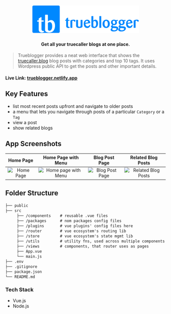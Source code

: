<h1 align="center">
  <br>
  <a href="/"><img src="public/img/trueblogger%20github%20logo.png" alt="ArminC AutoExec"></a>
</h1>

<h4 align="center">Get all your truecaller blogs at one place.</h4>

> Trueblogger provides a neat web interface that shows the [truecaller.blog](https://truecaller.blog/) blog posts with categories and top 10 tags. It uses Wordpress public API to get the posts and other important details.

#### Live Link: [trueblogger.netlify.app](https://trueblogger.netlify.app)

## Key Features
- list most recent posts upfront and navigate to older posts
- a menu that lets you navigate through posts of a particular `Category` or a `Tag`
- view a post
- show related blogs

## App Screenshots

Home Page      |  Home Page with Menu | Blog Post Page       |  Related Blog Posts
:-------------------------:|:-------------------------:|:-------------------------:|:-------------------------:
<img src="https://github.com/Sagarmak/trueblogger/blob/master/src/assets/home.png" title="Home Page " width="100%"> |<img src="https://github.com/Sagarmak/trueblogger/blob/master/src/assets/menu.png" title="Home page with Menu" width="100%">|<img src="https://github.com/Sagarmak/trueblogger/blob/master/src/assets/blog.png" title="Blog Post Page" width="100%"> |<img src="https://github.com/Sagarmak/trueblogger/blob/master/src/assets/related.png" title="Related Blog Posts" width="100%">

## Folder Structure

    ├── public
    ├── src
	     ├── /components    # reusable .vue files
	     ├── /packages      # nom packages config files
	     ├── /plugins       # vue plugins' config files here
	     ├── /router        # vue ecosystem's routing lib
	     ├── /store         # vue ecosystem's state mgmt lib
	     ├── /utils         # utility fns, used across multiple components
	     ├── /views         # components, that router uses as pages
	     ├── App.vue
	     └── main.js
	├── .env
    ├── .gitignore
    ├── package.json
    └── README.md

### Tech Stack
- Vue.js
- Node.js
